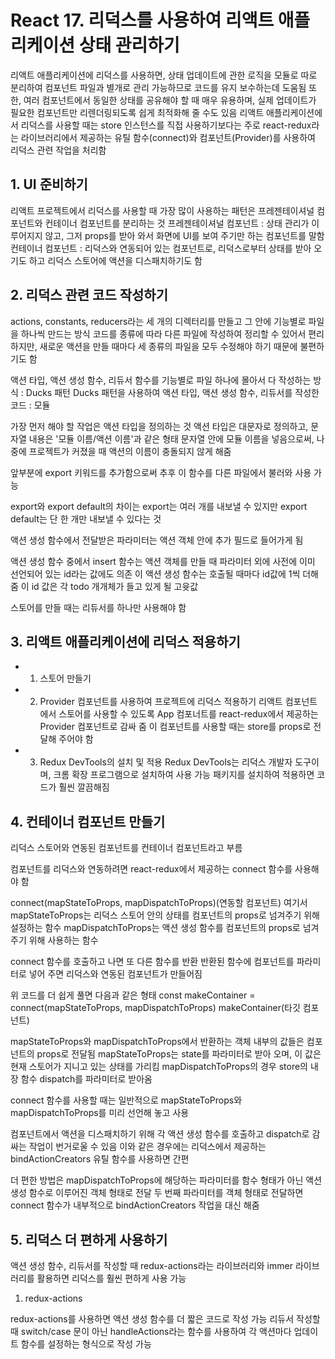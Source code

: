 # React 17. 리덕스를 사용하여 리액트 애플리케이션 상태 관리하기

리액트 애플리케이션에 리덕스를 사용하면, 상태 업데이트에 관한 로직을 모듈로 따로 분리하여 컴포넌트 파일과 별개로 관리 가능하므로 코드를 유지 보수하는데 도움됨
또한, 여러 컴포넌트에서 동일한 상태를 공유해야 할 때 매우 유용하며, 실제 업데이트가 필요한 컴포넌트만 리렌더링되도록 쉽게 최적화해 줄 수도 있음
리액트 애플리케이션에서 리덕스를 사용할 때는 store 인스턴스를 직접 사용하기보다는 주로 react-redux라는 라이브러리에서 제공하는 유틸 함수(connect)와 컴포넌트(Provider)를 사용하여 리덕스 관련 작업을 처리함

## 1. UI 준비하기

리액트 프로젝트에서 리덕스를 사용할 때 가장 많이 사용하는 패턴은 프레젠테이셔널 컴포넌트와 컨테이너 컴포넌트를 분리하는 것
프레젠테이셔널 컴포넌트 : 상태 관리가 이루어지지 않고, 그저 props를 받아 와서 화면에 UI를 보여 주기만 하는 컴포넌트를 말함
컨테이너 컴포넌트 : 리덕스와 연동되어 있는 컴포넌트로, 리덕스로부터 상태를 받아 오기도 하고 리덕스 스토어에 액션을 디스패치하기도 함

## 2. 리덕스 관련 코드 작성하기

actions, constants, reducers라는 세 개의 디렉터리를 만들고 그 안에 기능별로 파일을 하나씩 만드는 방식
코드를 종류에 따라 다른 파일에 작성하여 정리할 수 있어서 편리하지만, 새로운 액션을 만들 때마다 세 종류의 파일을 모두 수정해야 하기 때문에 불편하기도 함

액션 타입, 액션 생성 함수, 리듀서 함수를 기능별로 파일 하나에 몰아서 다 작성하는 방식 : Ducks 패턴
Ducks 패턴을 사용하여 액션 타입, 액션 생성 함수, 리듀서를 작성한 코드 : 모듈

가장 먼저 해야 할 작업은 액션 타입을 정의하는 것
액션 타입은 대문자로 정의하고, 문자열 내용은 '모듈 이름/액션 이름'과 같은 형태
문자열 안에 모듈 이름을 넣음으로써, 나중에 프로젝트가 커졌을 때 액션의 이름이 충돌되지 않게 해줌

앞부분에 export 키워드를 추가함으로써 추후 이 함수를 다른 파일에서 불러와 사용 가능

export와 export default의 차이는 export는 여러 개를 내보낼 수 있지만 export default는 단 한 개만 내보낼 수 있다는 것

액션 생성 함수에서 전달받은 파라미터는 액션 객체 안에 추가 필드로 들어가게 됨

액션 생성 함수 중에서 insert 함수는 액션 객체를 만들 때 파라미터 외에 사전에 이미 선언되어 있는 id라는 값에도 의존
이 액션 생성 함수는 호출될 때마다 id값에 1씩 더해 줌
이 id 값은 각 todo 개개체가 들고 있게 될 고윳값

스토어를 만들 때는 리듀서를 하나만 사용해야 함

## 3. 리액트 애플리케이션에 리덕스 적용하기

- 1. 스토어 만들기

- 2. Provider 컴포넌트를 사용하여 프로젝트에 리덕스 적용하기
     리액트 컴포넌트에서 스토어를 사용할 수 있도록 App 컴포너트를 react-redux에서 제공하는 Provider 컴포넌트로 감싸 줌
     이 컴포넌트를 사용할 때는 store를 props로 전달해 주어야 함

- 3. Redux DevTools의 설치 및 적용
     Redux DevTools는 리덕스 개발자 도구이며, 크롬 확장 프로그램으로 설치하여 사용 가능
     패키지를 설치하여 적용하면 코드가 훨씬 깔끔해짐

## 4. 컨테이너 컴포넌트 만들기

리덕스 스토어와 연동된 컴포넌트를 컨테이너 컴포넌트라고 부름

컴포넌트를 리덕스와 연동하려면 react-redux에서 제공하는 connect 함수를 사용해야 함

connect(mapStateToProps, mapDispatchToProps)(연동할 컴포넌트)
여기서 mapStateToProps는 리덕스 스토어 안의 상태를 컴포넌트의 props로 넘겨주기 위해 설정하는 함수
mapDispatchToProps는 액션 생성 함수를 컴포넌트의 props로 넘겨주기 위해 사용하는 함수

connect 함수를 호출하고 나면 또 다른 함수를 반환
반환된 함수에 컴포넌트를 파라미터로 넣어 주면 리덕스와 연동된 컴포넌트가 만들어짐

위 코드를 더 쉽게 풀면 다음과 같은 형태
const makeContainer = connect(mapStateToProps, mapDispatchToProps)
makeContainer(타깃 컴포넌트)

mapStateToProps와 mapDispatchToProps에서 반환하는 객체 내부의 값들은 컴포넌트의 props로 전달됨
mapStateToProps는 state를 파라미터로 받아 오며, 이 값은 현재 스토어가 지니고 있는 상태를 가리킴
mapDispatchToProps의 경우 store의 내장 함수 dispatch를 파라미터로 받아옴

connect 함수를 사용할 때는 일반적으로 mapStateToProps와 mapDispatchToProps를 미리 선언해 놓고 사용

컴포넌트에서 액션을 디스패치하기 위해 각 액션 생성 함수를 호출하고 dispatch로 감싸는 작업이 번거로울 수 있음
이와 같은 경우에는 리덕스에서 제공하는 bindActionCreators 유틸 함수를 사용하면 간편

더 편한 방법은 mapDispatchToProps에 해당하는 파라미터를 함수 형태가 아닌 액션 생성 함수로 이루어진 객체 형태로 전달
두 번째 파라미터를 객체 형태로 전달하면 connect 함수가 내부적으로 bindActionCreators 작업을 대신 해줌

## 5. 리덕스 더 편하게 사용하기

액션 생성 함수, 리듀서를 작성할 때 redux-actions라는 라이브러리와 immer 라이브러리를 활용하면 리덕스를 훨씬 편하게 사용 가능

1. redux-actions

redux-actions를 사용하면 액션 생성 함수를 더 짧은 코드로 작성 가능
리듀서 작성할 때 switch/case 문이 아닌 handleActions라는 함수를 사용하여 각 액션마다 업데이트 함수를 설정하는 형식으로 작성 가능
